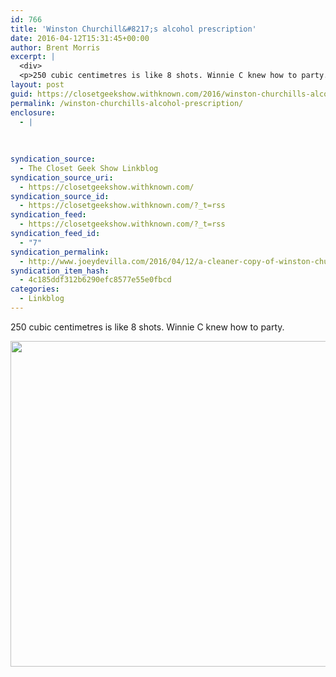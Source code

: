 ```yaml
---
id: 766
title: 'Winston Churchill&#8217;s alcohol prescription'
date: 2016-04-12T15:31:45+00:00
author: Brent Morris
excerpt: |
  <div>
  <p>250 cubic centimetres is like 8 shots. Winnie C knew how to party.&nbsp;</p><p><img src="http://i.imgur.com/tzsen6n.jpg" alt="" width="804" height="521"></p><p>&nbsp;</p></div>
layout: post
guid: https://closetgeekshow.withknown.com/2016/winston-churchills-alcohol-prescription
permalink: /winston-churchills-alcohol-prescription/
enclosure:
  - |
    
    
    
syndication_source:
  - The Closet Geek Show Linkblog
syndication_source_uri:
  - https://closetgeekshow.withknown.com/
syndication_source_id:
  - https://closetgeekshow.withknown.com/?_t=rss
syndication_feed:
  - https://closetgeekshow.withknown.com/?_t=rss
syndication_feed_id:
  - "7"
syndication_permalink:
  - http://www.joeydevilla.com/2016/04/12/a-cleaner-copy-of-winston-churchills-alcohol-prescription
syndication_item_hash:
  - 4c185ddf312b6290efc8577e55e0fbcd
categories:
  - Linkblog
---
```

<div class="known-bookmark">
  <p>
    250 cubic centimetres is like 8 shots. Winnie C knew how to party. 
  </p>
  
  <p>
    <img src="http://i.imgur.com/tzsen6n.jpg" alt="" width="804" height="521" />
  </p>
  
  <p>
     
  </p>
</div>